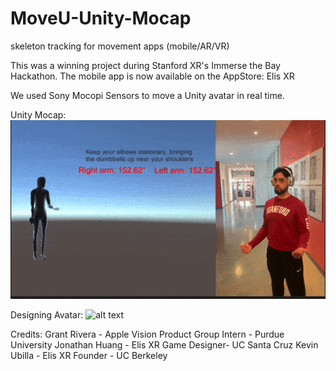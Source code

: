 # MoveU-Unity-Mocap
skeleton tracking for movement apps (mobile/AR/VR)

This was a winning project during Stanford XR's Immerse the Bay Hackathon. 
The mobile app is now available on the AppStore: Elis XR

We used Sony Mocopi Sensors to move a Unity avatar in real time.

Unity Mocap:
![alt text](https://github.com/omarubilla/moveu-unity-mocap/blob/main/moveu.gif?raw=true)

Designing Avatar:
![alt text](https://github.com/omarubilla/moveu-unity-mocap/blob/main/UbillaTZ.gif?raw=true)


Credits: 
Grant Rivera - Apple Vision Product Group Intern - Purdue University
Jonathan Huang - Elis XR Game Designer- UC Santa Cruz
Kevin Ubilla - Elis XR Founder - UC Berkeley
